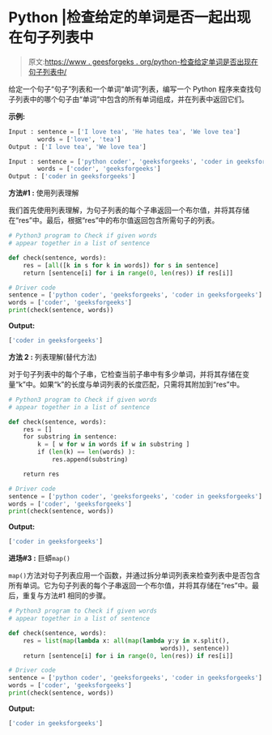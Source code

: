 # Python |检查给定的单词是否一起出现在句子列表中

> 原文:[https://www . geesforgeks . org/python-检查给定单词是否出现在句子列表中/](https://www.geeksforgeeks.org/python-check-if-given-words-appear-together-in-a-list-of-sentence/)

给定一个句子“句子”列表和一个单词“单词”列表，编写一个 Python 程序来查找句子列表中的哪个句子由“单词”中包含的所有单词组成，并在列表中返回它们。

**示例:**

```py
Input : sentence = ['I love tea', 'He hates tea', 'We love tea']
        words = ['love', 'tea']
Output : ['I love tea', 'We love tea']

Input : sentence = ['python coder', 'geeksforgeeks', 'coder in geeksforgeeks']
        words = ['coder', 'geeksforgeeks']
Output : ['coder in geeksforgeeks']

```

**方法#1 :** 使用列表理解

我们首先使用列表理解，为句子列表的每个子串返回一个布尔值，并将其存储在“res”中。最后，根据“res”中的布尔值返回包含所需句子的列表。

```py
# Python3 program to Check if given words 
# appear together in a list of sentence

def check(sentence, words):
    res = [all([k in s for k in words]) for s in sentence]
    return [sentence[i] for i in range(0, len(res)) if res[i]]

# Driver code
sentence = ['python coder', 'geeksforgeeks', 'coder in geeksforgeeks']
words = ['coder', 'geeksforgeeks']
print(check(sentence, words))
```

**Output:**

```py
['coder in geeksforgeeks']

```

**方法 2 :** 列表理解(替代方法)

对于句子列表中的每个子串，它检查当前子串中有多少单词，并将其存储在变量“k”中。如果“k”的长度与单词列表的长度匹配，只需将其附加到“res”中。

```py
# Python3 program to Check if given words 
# appear together in a list of sentence

def check(sentence, words):
    res = []
    for substring in sentence:
        k = [ w for w in words if w in substring ]
        if (len(k) == len(words) ):
            res.append(substring)

    return res

# Driver code
sentence = ['python coder', 'geeksforgeeks', 'coder in geeksforgeeks']
words = ['coder', 'geeksforgeeks']
print(check(sentence, words))
```

**Output:**

```py
['coder in geeksforgeeks']

```

**进场#3 :** 巨蟒`map()`

`map()`方法对句子列表应用一个函数，并通过拆分单词列表来检查列表中是否包含所有单词。它为句子列表的每个子串返回一个布尔值，并将其存储在“res”中。最后，重复与方法#1 相同的步骤。

```py
# Python3 program to Check if given words 
# appear together in a list of sentence

def check(sentence, words):
    res = list(map(lambda x: all(map(lambda y:y in x.split(),
                                          words)), sentence))
    return [sentence[i] for i in range(0, len(res)) if res[i]]

# Driver code
sentence = ['python coder', 'geeksforgeeks', 'coder in geeksforgeeks']
words = ['coder', 'geeksforgeeks']
print(check(sentence, words))
```

**Output:**

```py
['coder in geeksforgeeks']

```